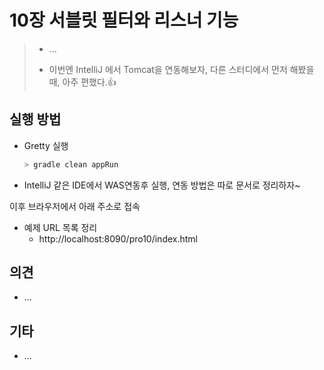 # 10장 서블릿 필터와 리스너 기능

> * ...
>
> * 이번엔 IntelliJ 에서 Tomcat을 연동해보자, 다른 스터디에서 먼저 해봤을 때, 아주 편했다.👍
>



## 실행 방법

* Gretty 실행
  ```bash
  > gradle clean appRun
  ```
* IntelliJ 같은 IDE에서 WAS연동후 실행, 연동 방법은 따로 문서로 정리하자~

이후 브라우저에서 아래 주소로 접속

* 예제 URL 목록 정리
  * http://localhost:8090/pro10/index.html



## 의견

* ...



## 기타

* ... 
